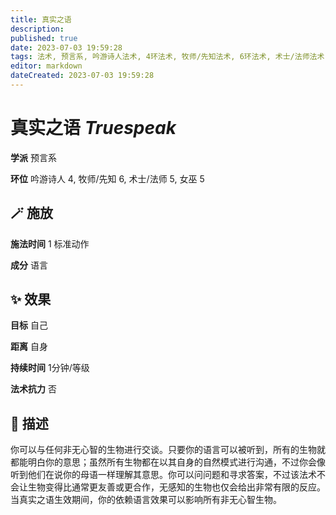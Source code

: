 ```yaml
---
title: 真实之语
description: 
published: true
date: 2023-07-03 19:59:28
tags: 法术, 预言系, 吟游诗人法术, 4环法术, 牧师/先知法术, 6环法术, 术士/法师法术, 5环法术, 女巫法术
editor: markdown
dateCreated: 2023-07-03 19:59:28
---
```


# **真实之语** *Truespeak*

**学派** 预言系 

**环位** 吟游诗人 4, 牧师/先知 6, 术士/法师 5, 女巫 5

## 🪄 施放

**施法时间** 1 标准动作

**成分** 语言

## ✨ 效果 

**目标** 自己 

**距离** 自身  

**持续时间** 1分钟/等级 

**法术抗力** 否

## 📖 描述

你可以与任何非无心智的生物进行交谈。只要你的语言可以被听到，所有的生物就都能明白你的意思；虽然所有生物都在以其自身的自然模式进行沟通，不过你会像听到他们在说你的母语一样理解其意思。你可以问问题和寻求答案，不过该法术不会让生物变得比通常更友善或更合作，无感知的生物也仅会给出非常有限的反应。当真实之语生效期间，你的依赖语言效果可以影响所有非无心智生物。
    